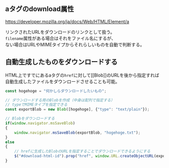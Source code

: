 ## aタグのdownload属性
<https://developer.mozilla.org/ja/docs/Web/HTML/Element/a>

リンクされたURLをダウンロードのリンクとして扱う。  
`filename`属性がある場合はそれをファイル名にするが、  
ない場合はURLやMIMEタイプからそれらしいものを自動で判断する。

## 自動生成したものをダウンロードする
HTML上ですでにあるaタグの`href`に対して[[Blob]]のURLを後から指定すれば  
自動生成したファイルをダウンロードさせることも可能。
```javascript
const hogehoge = "何かしらダウンロードしたいもの";

// ダウンロードする用のBlobを作成（中身は配列で指定する）
// typeでMIMEタイプを指定できる
const exportBlob = new Blob([hogehoge], {"type": "text/plain"});

// Blobをダウンロードする
if(window.navigator.msSaveBlob)
{
	window.navigator.msSaveBlob(exportBlob, "hogehoge.txt");
}
else
{
	// hrefに生成したBlobのURLを指定することでダウンロードできるようにする
	$("#download-html-id").prop("href", window.URL.createObjectURL(exportBlob));
}
```